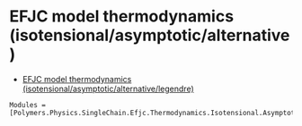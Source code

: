 # EFJC model thermodynamics (isotensional/asymptotic/alternative)

  * [EFJC model thermodynamics (isotensional/asymptotic/alternative/legendre)](../../../../../../legendre)

```@autodocs
Modules = [Polymers.Physics.SingleChain.Efjc.Thermodynamics.Isotensional.Asymptotic.Alternative]
```
